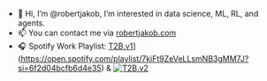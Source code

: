 - 👋 Hi, I’m @robertjakob, I’m interested in data science, ML, RL, and agents.
- 📫 You can contact me via [robertjakob.com](https://robertjakob.com)
- 🎧 Spotify Work Playlist: [T2B.v1](https://i.scdn.co/image/ab67616d0000b273b11a2f548af2d7a5b58f7769)](https://open.spotify.com/playlist/7kiFt9ZeVeLLsmNB3gMM7J?si=6f2d04bcfb6d4e35) & [![T2B.v2](https://i.scdn.co/image/ab67616d0000b273b11a2f548af2d7a5b58f7769)](https://open.spotify.com/playlist/3wEUCfV7an0nXnaQnbZU0h?si=0379efeadd544d15)

